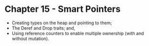 # Chapter 15 - Smart Pointers

- Creating types on the heap and pointing to them;
- The Deref and Drop traits; and,
- Using reference counters to enable multiple ownership (with and without mutation).

